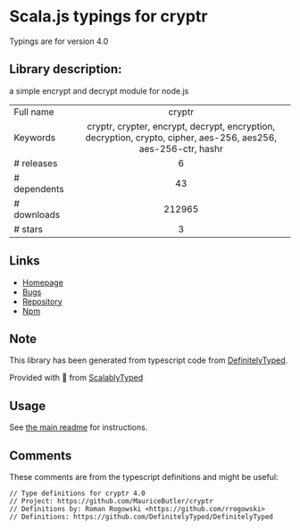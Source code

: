 
# Scala.js typings for cryptr

Typings are for version 4.0

## Library description:
a simple encrypt and decrypt module for node.js

|                    |                 |
| ------------------ | :-------------: |
| Full name          | cryptr |
| Keywords           | cryptr, crypter, encrypt, decrypt, encryption, decryption, crypto, cipher, aes-256, aes256, aes-256-ctr, hashr |
| # releases         | 6 |
| # dependents       | 43 |
| # downloads        | 212965 |
| # stars            | 3 |

## Links
- [Homepage](https://github.com/MauriceButler/cryptr)
- [Bugs](https://github.com/MauriceButler/cryptr/issues)
- [Repository](https://github.com/MauriceButler/cryptr)
- [Npm](https://www.npmjs.com/package/cryptr)
    


## Note
This library has been generated from typescript code from [DefinitelyTyped](https://definitelytyped.org).

Provided with :purple_heart: from [ScalablyTyped](https://github.com/oyvindberg/ScalablyTyped)

## Usage
See [the main readme](../../readme.md) for instructions.

## Comments

These comments are from the typescript definitions and might be useful:
```
// Type definitions for cryptr 4.0
// Project: https://github.com/MauriceButler/cryptr
// Definitions by: Roman Rogowski <https://github.com/rrogowski>
// Definitions: https://github.com/DefinitelyTyped/DefinitelyTyped

```

